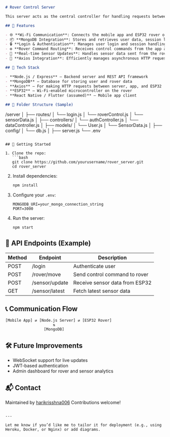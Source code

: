 ```markdown
# Rover Control Server

This server acts as the central controller for handling requests between a mobile application, a Wi-Fi connected ESP32-powered rover, and a MongoDB database. It facilitates real-time data communication and control of the rover through RESTful APIs using Axios.

## 📌 Features

- 🌐 **Wi-Fi Communication**: Connects the mobile app and ESP32 rover over a local or internet-based Wi-Fi network.
- 📦 **MongoDB Integration**: Stores and retrieves user data, session logs, sensor data, and rover telemetry.
- 🔒 **Login & Authentication**: Manages user login and session handling.
- ⚙️ **Rover Command Routing**: Receives control commands from the app and forwards them to the ESP32.
- 📡 **Real-time Sensor Updates**: Handles sensor data sent from the rover and updates the database accordingly.
- 🔁 **Axios Integration**: Efficiently manages asynchronous HTTP requests and responses.

## 🧩 Tech Stack

- **Node.js / Express** – Backend server and REST API framework
- **MongoDB** – Database for storing user and rover data
- **Axios** – For making HTTP requests between server, app, and ESP32
- **ESP32** – Wi-Fi-enabled microcontroller on the rover
- **React Native / Flutter (assumed)** – Mobile app client

## 📁 Folder Structure (Sample)

```

/server
│
├── routes/
│   └── login.js
│   └── roverControl.js
│   └── sensorData.js
│
├── controllers/
│   └── authController.js
│   └── dataController.js
│
├── models/
│   └── User.js
│   └── SensorData.js
│
├── config/
│   └── db.js
│
├── server.js
└── .env

````

## 🚀 Getting Started

1. Clone the repo:
   ```bash
   git clone https://github.com/yourusername/rover_server.git
   cd rover_server
````

2. Install dependencies:

   ```bash
   npm install
   ```

3. Configure your `.env`:

   ```
   MONGODB_URI=your_mongo_connection_string
   PORT=3000
   ```

4. Run the server:

   ```bash
   npm start
   ```

## 🔄 API Endpoints (Example)

| Method | Endpoint       | Description                    |
| ------ | -------------- | ------------------------------ |
| POST   | /login         | Authenticate user              |
| POST   | /rover/move    | Send control command to rover  |
| POST   | /sensor/update | Receive sensor data from ESP32 |
| GET    | /sensor/latest | Fetch latest sensor data       |

## 📞 Communication Flow

```
[Mobile App] ⇄ [Node.js Server] ⇄ [ESP32 Rover]
                     ⇅
                 [MongoDB]
```

## 🛠 Future Improvements

* WebSocket support for live updates
* JWT-based authentication
* Admin dashboard for rover and sensor analytics



## 📬 Contact

Maintained by [harikrisshna006](https://github.com/harikrisshna006)
Contributions welcome!

```

---

Let me know if you’d like me to tailor it for deployment (e.g., using Heroku, Docker, or Nginx) or add diagrams.
```
